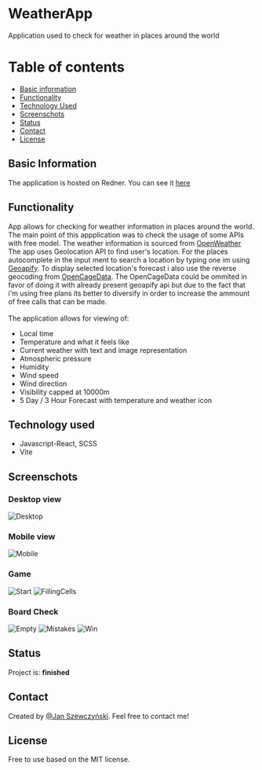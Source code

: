 # WeatherApp
Application used to check for weather in places around the world
# Table of contents
* [Basic information](#basic-information)
* [Functionality](#functionality)
* [Technology Used](#technology-used)
* [Screenschots](#screenschots)
* [Status](#status)
* [Contact](#contact)
* [License](#license)

## Basic Information
The application is hosted on Redner. You can see it [here](https://weatherapp-97de.onrender.com)

## Functionality
App allows for checking for weather information in places around the world. The main point of this appplication was to check the usage of some APIs with free model.
The weather information is sourced from [OpenWeather](https://openweathermap.org) The app uses Geolocation API to find user's location. For the places autocomplete in the
input ment to search a location by typing one im using [Geoapify](https://www.geoapify.com). To display selected location's forecast i also use the reverse geocoding from
[OpenCageData](https://opencagedata.com). The OpenCageData could be ommited in favor of doing it with already present geoapify api but due to the fact that i'm using free plans
its better to diversify in order to increase the ammount of free calls that can be made.
</br>
</br>
The application allows for viewing of:
* Local time
* Temperature and what it feels like
* Current weather with text and image representation
* Atmospheric pressure
* Humidity
* Wind speed
* Wind direction
* Visibility capped at 10000m
* 5 Day / 3 Hour Forecast with temperature and weather icon

## Technology used
* Javascript-React, SCSS
* Vite

## Screenschots
### Desktop view
![Desktop](screenshots/desktop.png)
### Mobile view
![Mobile](screenshots/mobile.png)
### Game
![Start](screenshots/start.png)
![FillingCells](screenshots/filling_cells.png)
### Board Check
![Empty](screenshots/empty.png)
![Mistakes](screenshots/mistakes.png)
![Win](screenshots/win.png)

## Status
Project is: __finished__

## Contact
Created by [@Jan Szewczyński](https://github.com/lulek1410).
Feel free to contact me!

## License
Free to use based on the MIT license.
